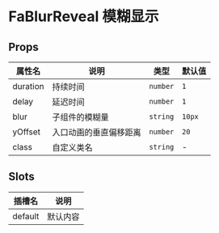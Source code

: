 # FaBlurReveal 模糊显示 <Badge type="pro" text="专业版" /> <Badge text="v5.2.0" />

## Props

| 属性名   | 说明                   | 类型     | 默认值 |
| -------- | ---------------------- | -------- | ------ |
| duration | 持续时间               | `number` | `1`    |
| delay    | 延迟时间               | `number` | `1`    |
| blur     | 子组件的模糊量         | `string` | `10px` |
| yOffset  | 入口动画的垂直偏移距离 | `number` | `20`   |
| class    | 自定义类名             | `string` | -      |

## Slots

| 插槽名  | 说明     |
| ------- | -------- |
| default | 默认内容 |
